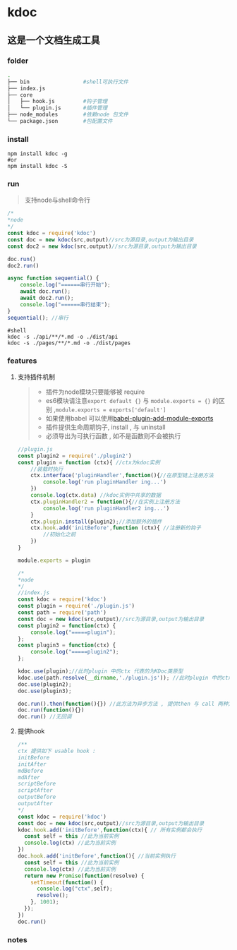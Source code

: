 # kdoc

## 这是一个文档生成工具

### folder

```bash
.
├── bin                 #shell可执行文件
├── index.js
├── core
│   ├── hook.js         #钩子管理
│   └── plugin.js   	#插件管理
├── node_modules        #依赖node 包文件
└── package.json        #包配置文件
```

### install

```Shell
npm install kdoc -g 
#or
npm install kdoc -S
```



### run

> 支持node与shell命令行

```js
/*
*node
*/
const kdoc = require('kdoc')
const doc = new kdoc(src,output)//src为源目录,output为输出目录
const doc2 = new kdoc(src,output)//src为源目录,output为输出目录

doc.run()
doc2.run()

async function sequential() {
    console.log("======串行开始");
    await doc.run();
    await doc2.run();
    console.log("======串行结束");
}
sequential(); //串行

```

```shell
#shell
kdoc -s ./api/**/*.md -o ./dist/api
kdoc -s ./pages/**/*.md -o ./dist/pages
```



### features

1. 支持插件机制

    > - 插件为node模块只要能够被 require
    > - es6模块请注意`export default {}` 与 `module.exports = {}` 的区别 ,`module.exports = exports['default']`
    > - 如果使用babel 可以使用[babel-plugin-add-module-exports](https://github.com/59naga/babel-plugin-add-module-exports)
    > - 插件提供生命周期钩子, install , 与 uninstall 
    > - 必须导出为可执行函数 , 如不是函数则不会被执行

    ```js
    //plugin.js
    const plugin2 = require('./plugin2')
    const plugin = function (ctx){ //ctx为kdoc实例
        //装载时执行
        ctx.interface('pluginHandler',function(){//在原型链上注册方法
    		console.log('run pluginHandler ing...')
        })
      	console.log(ctx.data) //kdoc实例中共享的数据
        ctx.pluginHandler2 = function(){//在实例上注册方法
    		console.log('run pluginHandler2 ing...')
        }
      	ctx.plugin.install(plugin2);//添加额外的插件
        ctx.hook.add('initBefore',function (ctx){ //注册新的钩子
            //初始化之前
        })
    }

    module.exports = plugin
    ```

    ```js
    /*
    *node
    */
    //index.js
    const kdoc = require('kdoc')
    const plugin = require('./plugin.js')
    const path = require('path')
    const doc = new kdoc(src,output)//src为源目录,output为输出目录
    const plugin2 = function(ctx) {
        console.log("=====plugin");
    };
    const plugin3 = function(ctx) {
        console.log("=====plugin2");
    };

    kdoc.use(plugin);//此时plugin 中的ctx 代表的为KDoc类原型
    kdoc.use(path.resolve(__dirname,'./plugin.js')); //此时plugin 中的ctx 代表的为KDoc类原型
    doc.use(plugin2);
    doc.use(plugin3);

    doc.run().then(function(){}) //此方法为异步方法 , 提供then 与 call 两种方式回调
    doc.run(function(){})
    doc.run() //无回调

    ```


2. 提供hook

    ```js
    /**
    ctx 提供如下 usable hook :
    initBefore
    initAfter
    mdBefore
    mdAfter
    scriptBefore
    scriptAfter
    outputBefore
    outputAfter
    */
    const kdoc = require('kdoc')
    const doc = new kdoc(src,output)//src为源目录,output为输出目录
    kdoc.hook.add('initBefore',function(ctx){ // 所有实例都会执行
      const self = this //此为当前实例
      console.log(ctx) //此为当前实例
    })
    doc.hook.add('initBefore',function(){ //当前实例执行
      const self = this //此为当前实例
      console.log(ctx) //此为当前实例
      return new Promise(function(resolve) {
        setTimeout(function() {
          console.log("ctx",self);
          resolve();
        }, 1001);
      });
    })
    doc.run()
    ```

### notes
